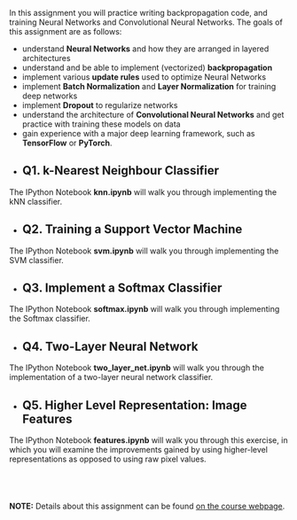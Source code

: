 In this assignment you will practice writing backpropagation code, and training Neural Networks and Convolutional Neural Networks. The goals of this assignment are as follows:
- understand **Neural Networks** and how they are arranged in layered architectures
- understand and be able to implement (vectorized) **backpropagation**
- implement various **update rules** used to optimize Neural Networks
- implement **Batch Normalization** and **Layer Normalization** for training deep networks
- implement **Dropout** to regularize networks
- understand the architecture of **Convolutional Neural Networks** and get practice with training these models on data
- gain experience with a major deep learning framework, such as **TensorFlow** or **PyTorch**.


* ## Q1. k-Nearest Neighbour Classifier
The IPython Notebook **knn.ipynb** will walk you through implementing the kNN classifier.

* ## Q2. Training a Support Vector Machine
The IPython Notebook **svm.ipynb** will walk you through implementing the SVM classifier.

* ## Q3. Implement a Softmax Classifier
The IPython Notebook **softmax.ipynb** will walk you through implementing the Softmax classifier.

* ## Q4. Two-Layer Neural Network
The IPython Notebook **two_layer_net.ipynb** will walk you through the implementation of a two-layer neural network 
classifier.

* ## Q5. Higher Level Representation: Image Features
The IPython Notebook **features.ipynb** will walk you through this exercise, in which you will examine the improvements gained by using higher-level representations as opposed to using raw pixel values.\
\
\
\
\
**NOTE:** Details about this assignment can be found [on the course webpage](https://cs231n.github.io/assignments2019/assignment1/).
